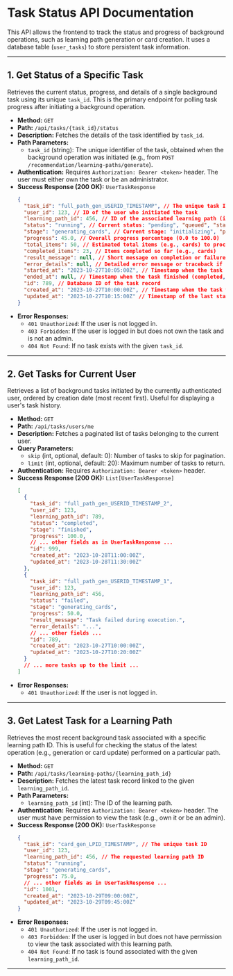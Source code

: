 # Task Status API Documentation

This API allows the frontend to track the status and progress of background operations, such as learning path generation or card creation. It uses a database table (`user_tasks`) to store persistent task information.

---

## 1. Get Status of a Specific Task

Retrieves the current status, progress, and details of a single background task using its unique `task_id`. This is the primary endpoint for polling task progress after initiating a background operation.

*   **Method:** `GET`
*   **Path:** `/api/tasks/{task_id}/status`
*   **Description:** Fetches the details of the task identified by `task_id`.
*   **Path Parameters:**
    *   `task_id` (string): The unique identifier of the task, obtained when the background operation was initiated (e.g., from `POST /recommendation/learning-paths/generate`).
*   **Authentication:** Requires `Authorization: Bearer <token>` header. The user must either own the task or be an administrator.
*   **Success Response (200 OK):** `UserTaskResponse`
    ```json
    {
      "task_id": "full_path_gen_USERID_TIMESTAMP", // The unique task ID
      "user_id": 123, // ID of the user who initiated the task
      "learning_path_id": 456, // ID of the associated learning path (if applicable, might be null initially)
      "status": "running", // Current status: "pending", "queued", "starting", "running", "completed", "failed", "timeout"
      "stage": "generating_cards", // Current stage: "initializing", "planning_path_structure", "saving_structure", "generating_cards", "finished", etc. (Nullable)
      "progress": 45.0, // Overall progress percentage (0.0 to 100.0)
      "total_items": 50, // Estimated total items (e.g., cards) to process (Nullable)
      "completed_items": 23, // Items completed so far (e.g., cards)
      "result_message": null, // Short message on completion or failure (Nullable)
      "error_details": null, // Detailed error message or traceback if status is "failed" (Nullable)
      "started_at": "2023-10-27T10:05:00Z", // Timestamp when the task started processing (Nullable)
      "ended_at": null, // Timestamp when the task finished (completed, failed, timeout) (Nullable)
      "id": 789, // Database ID of the task record
      "created_at": "2023-10-27T10:00:00Z", // Timestamp when the task was created/scheduled
      "updated_at": "2023-10-27T10:15:00Z" // Timestamp of the last status update
    }
    ```
*   **Error Responses:**
    *   `401 Unauthorized`: If the user is not logged in.
    *   `403 Forbidden`: If the user is logged in but does not own the task and is not an admin.
    *   `404 Not Found`: If no task exists with the given `task_id`.

---

## 2. Get Tasks for Current User

Retrieves a list of background tasks initiated by the currently authenticated user, ordered by creation date (most recent first). Useful for displaying a user's task history.

*   **Method:** `GET`
*   **Path:** `/api/tasks/users/me`
*   **Description:** Fetches a paginated list of tasks belonging to the current user.
*   **Query Parameters:**
    *   `skip` (int, optional, default: 0): Number of tasks to skip for pagination.
    *   `limit` (int, optional, default: 20): Maximum number of tasks to return.
*   **Authentication:** Requires `Authorization: Bearer <token>` header.
*   **Success Response (200 OK):** `List[UserTaskResponse]`
    ```json
    [
      {
        "task_id": "full_path_gen_USERID_TIMESTAMP_2",
        "user_id": 123,
        "learning_path_id": 789,
        "status": "completed",
        "stage": "finished",
        "progress": 100.0,
        // ... other fields as in UserTaskResponse ...
        "id": 999,
        "created_at": "2023-10-28T11:00:00Z",
        "updated_at": "2023-10-28T11:30:00Z"
      },
      {
        "task_id": "full_path_gen_USERID_TIMESTAMP_1",
        "user_id": 123,
        "learning_path_id": 456,
        "status": "failed",
        "stage": "generating_cards",
        "progress": 50.0,
        "result_message": "Task failed during execution.",
        "error_details": "...",
        // ... other fields ...
        "id": 789,
        "created_at": "2023-10-27T10:00:00Z",
        "updated_at": "2023-10-27T10:20:00Z"
      }
      // ... more tasks up to the limit ...
    ]
    ```
*   **Error Responses:**
    *   `401 Unauthorized`: If the user is not logged in.

---

## 3. Get Latest Task for a Learning Path

Retrieves the most recent background task associated with a specific learning path ID. This is useful for checking the status of the latest operation (e.g., generation or card update) performed on a particular path.

*   **Method:** `GET`
*   **Path:** `/api/tasks/learning-paths/{learning_path_id}`
*   **Description:** Fetches the latest task record linked to the given `learning_path_id`.
*   **Path Parameters:**
    *   `learning_path_id` (int): The ID of the learning path.
*   **Authentication:** Requires `Authorization: Bearer <token>` header. The user must have permission to view the task (e.g., own it or be an admin).
*   **Success Response (200 OK):** `UserTaskResponse`
    ```json
    {
      "task_id": "card_gen_LPID_TIMESTAMP", // The unique task ID
      "user_id": 123,
      "learning_path_id": 456, // The requested learning path ID
      "status": "running",
      "stage": "generating_cards",
      "progress": 75.0,
      // ... other fields as in UserTaskResponse ...
      "id": 1001,
      "created_at": "2023-10-29T09:00:00Z",
      "updated_at": "2023-10-29T09:45:00Z"
    }
    ```
*   **Error Responses:**
    *   `401 Unauthorized`: If the user is not logged in.
    *   `403 Forbidden`: If the user is logged in but does not have permission to view the task associated with this learning path.
    *   `404 Not Found`: If no task is found associated with the given `learning_path_id`.

---